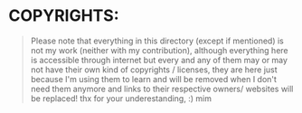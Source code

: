 # COPYRIGHTS:
> Please note that everything in this directory (except if mentioned) is not my work (neither with my contribution), although everything here is accessible through internet but every and any of them may or may not have their own kind of copyrights / licenses, they are here just because I'm using them to learn and will be removed when I don't need them anymore and links to their respective owners/ websites will be replaced!
> thx for your underestanding, :)
> mim